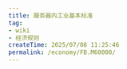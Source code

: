 ```yaml
---
title: 服务器内工业基本标准
tag:
- wiki
- 经济规则
createTime: 2025/07/08 11:25:46
permalink: /economy/FB.M60000/
---
```

